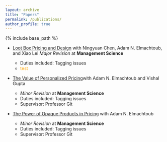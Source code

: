 ```yaml
---
layout: archive
title: "Papers"
permalink: /publications/
author_profile: true
---
```


{% include base_path %}

* [Loot Box Pricing and Design](https://papers.ssrn.com/sol3/papers.cfm?abstract_id=3430125) with Ningyuan Chen, Adam N. Elmachtoub, and Xiao Lei
  *Major Revision* at **Management Science**
   
  * Duties included: Tagging issues
  * <span style="color: orange;">test</span>

* [The Value of Personalized Pricing](https://papers.ssrn.com/sol3/papers.cfm?abstract_id=3127719)with Adam N. Elmachtoub and Vishal Gupta
  * *Minor Revision* at **Management Science**
  * Duties included: Tagging issues
  * Supervisor: Professor Git

* [The Power of Opaque Products in Pricing](https://papers.ssrn.com/sol3/papers.cfm?abstract_id=3025944) with Adam N. Elmachtoub
  * *Minor Revision* at **Management Science**
  * Duties included: Tagging issues
  * Supervisor: Professor Git
